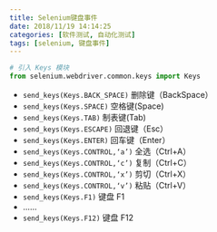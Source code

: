 ```yaml
---
title: Selenium键盘事件
date: 2018/11/19 14:14:25
categories: [软件测试, 自动化测试]
tags: [selenium, 键盘事件]
---
```


```python
# 引入 Keys 模块
from selenium.webdriver.common.keys import Keys
```

- `send_keys(Keys.BACK_SPACE)` 删除键（BackSpace）
- `send_keys(Keys.SPACE)` 空格键(Space)
- `send_keys(Keys.TAB)` 制表键(Tab)
- `send_keys(Keys.ESCAPE)` 回退键（Esc）
- `send_keys(Keys.ENTER)` 回车键（Enter）
- `send_keys(Keys.CONTROL,‘a’)` 全选（Ctrl+A）
- `send_keys(Keys.CONTROL,‘c’)` 复制（Ctrl+C）
- `send_keys(Keys.CONTROL,‘x’)` 剪切（Ctrl+X）
- `send_keys(Keys.CONTROL,‘v’)` 粘贴（Ctrl+V）
- `send_keys(Keys.F1)` 键盘 F1
- ……
- `send_keys(Keys.F12)` 键盘 F12